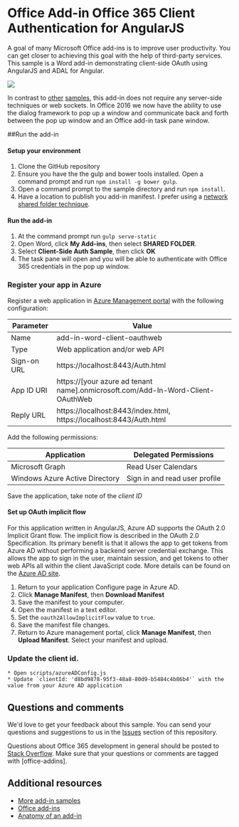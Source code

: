 # Office Add-in Office 365 Client Authentication for AngularJS 

A goal of many Microsoft Office add-ins is to improve user productivity. You can get closer to achieving this goal with the help of third-party services. This sample is a Word add-in demonstrating client-side OAuth using AngularJS and ADAL for Angular. 

![](http://i.imgur.com/JERzS4n.png)

In contrast to [other](https://github.com/OfficeDev/Office-Add-in-Nodejs-ServerAuth) [samples](https://github.com/dougperkes/Office-Add-in-AspNetMvc-ServerAuth), this add-in does not require any server-side techniques or web sockets. In Office 2016 we now have the ability to use the dialog framework to pop up a window and communicate back and forth between the pop up window and an Office add-in task pane window.

##Run the add-in

#### Setup your environment

1. Clone the GitHub repository
1. Ensure you have the the gulp and bower tools installed. Open a command prompt and run `npm install -g bower gulp`.
2. Open a command prompt to the sample directory and run `npm install`.
3. Have a location to publish you add-in manifest. I prefer using a [network shared folder technique](https://dev.office.com/docs/add-ins/publish/create-a-network-shared-folder-catalog-for-task-pane-and-content-add-ins).

#### Run the add-in 
  
1. At the command prompt run `gulp serve-static`
2. Open Word, click **My Add-ins**, then select **SHARED FOLDER**. 
3. Select **Client-Side Auth Sample**, then click **OK**
4. The task pane will open and you will be able to authenticate with Office 365 credentials in the pop up window.

### Register your app in Azure

Register a web application in [Azure Management portal](https://manage.windowsazure.com) with the following configuration:

Parameter | Value
---------|--------
Name | add-in-word-client-oauthweb
Type | Web application and/or web API
Sign-on URL | https://localhost:8443/Auth.html
App ID URI | https://[your azure ad tenant name].onmicrosoft.com/Add-In-Word-Client-OAuthWeb
Reply URL | https://localhost:8443/index.html, https://localhost:8443/Auth.html

Add the following permissions:

Application | Delegated Permissions
---------|--------
Microsoft Graph | Read User Calendars
Windows Azure Active Directory | Sign in and read user profile

Save the application, take note of the *client ID*

#### Set up OAuth implicit flow 

For this application written in AngularJS, Azure AD supports the OAuth 2.0 Implicit Grant flow. The implicit flow is described in the OAuth 2.0 Specification. Its primary benefit is that it allows the app to get tokens from Azure AD without performing a backend server credential exchange. This allows the app to sign in the user, maintain session, and get tokens to other web APIs all within the client JavaScript code. More details can be found on the [Azure AD site](https://azure.microsoft.com/en-us/documentation/articles/active-directory-v2-protocols-implicit/). 

1. Return to your application Configure page in Azure AD. 
2. Click **Manage Manifest**, then **Download Manifest**
2. Save the manifest to your computer.
3. Open the manifest in a text editor.
4. Set the `oauth2AllowImplicitFlow` value to `true`.
5. Save the manifest file changes.
6. Return to Azure management portal, click **Manage Manifest**, then **Upload Manifest**. Select your manifest and upload.

### Update the client id.
    * Open scripts/azureADConfig.js
    * Update `clientId: 'd8bd9878-95f3-48a8-80d9-b5484c4b86b4'` with the value from your Azure AD application


## Questions and comments

We'd love to get your feedback about this sample. You can send your questions and suggestions to us in the [Issues](https://github.com/dougperkes/Add-In-Word-Client-OAuth/issues) section of this repository.

Questions about Office 365 development in general should be posted to [Stack Overflow](http://stackoverflow.com/questions/tagged/office-addins). Make sure that your questions or comments are tagged with [office-addins].
  
## Additional resources

* [More add-in samples](https://github.com/OfficeDev?utf8=%E2%9C%93&query=-add-in)
* [Office add-ins](http://msdn.microsoft.com/library/office/jj220060.aspx)
* [Anatomy of an add-in](https://msdn.microsoft.com/library/office/jj220082.aspx#StartBuildingApps_AnatomyofApp)
